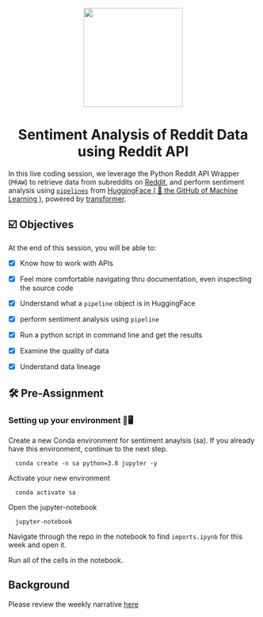 <p align = "center" draggable=”false” ><img src="https://user-images.githubusercontent.com/37101144/161836199-fdb0219d-0361-4988-bf26-48b0fad160a3.png"
     width="200px"
     height="auto"/>
</p>



# <h1 align="center" id="heading">Sentiment Analysis of Reddit Data using Reddit API</h1>

In this live coding session, we leverage the Python Reddit API Wrapper (`PRAW`) to retrieve data from subreddits on [Reddit](https://www.reddit.com), and perform sentiment analysis using [`pipelines`](https://huggingface.co/docs/transformers/main_classes/pipelines) from [HuggingFace ( 🤗 the GitHub of Machine Learning )](https://techcrunch.com/2022/05/09/hugging-face-reaches-2-billion-valuation-to-build-the-github-of-machine-learning/), powered by [transformer](https://arxiv.org/pdf/1706.03762.pdf).


## ☑️ Objectives
At the end of this session, you will be able to:
- [x] Know how to work with APIs
- [x] Feel more comfortable navigating thru documentation, even inspecting the source code
- [x] Understand what a `pipeline` object is in HuggingFace
- [x] perform sentiment analysis using `pipeline`
- [x] Run a python script in command line and get the results
- [x] Examine the quality of data
- [x] Understand data lineage


## :hammer_and_wrench: Pre-Assignment

### Setting up your environment 🐍🖥️

Create a new Conda environment for sentiment anaylsis (sa). If you already have this environment, continue to the next step.
```console
  conda create -n sa python=3.8 jupyter -y
```
Activate your new environment
```console
  conda activate sa
```

Open the jupyter-notebook
```console
  jupyter-notebook
```

Navigate through the repo in the notebook to find `imports.ipynb` for this week and open it.

Run all of the cells in the notebook.


## Background
Please review the weekly narrative [here](https://great-yamamomo-5c3.notion.site/Week-3-Ensuring-High-Quality-Data-72851d57aaaf4068b60957f7b5e1891c)
